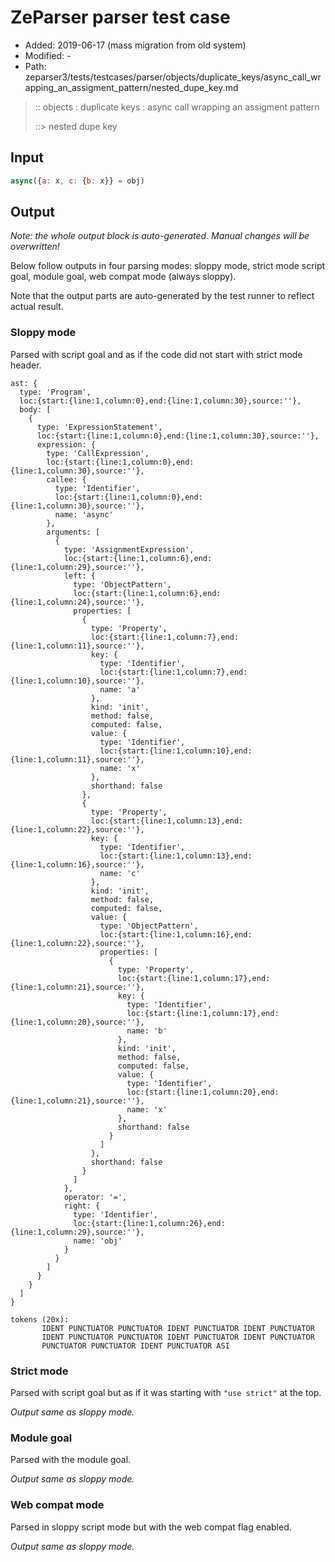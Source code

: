# ZeParser parser test case

- Added: 2019-06-17 (mass migration from old system)
- Modified: -
- Path: zeparser3/tests/testcases/parser/objects/duplicate_keys/async_call_wrapping_an_assigment_pattern/nested_dupe_key.md

> :: objects : duplicate keys : async call wrapping an assigment pattern
>
> ::> nested dupe key

## Input

`````js
async({a: x, c: {b: x}} = obj)
`````

## Output

_Note: the whole output block is auto-generated. Manual changes will be overwritten!_

Below follow outputs in four parsing modes: sloppy mode, strict mode script goal, module goal, web compat mode (always sloppy).

Note that the output parts are auto-generated by the test runner to reflect actual result.

### Sloppy mode

Parsed with script goal and as if the code did not start with strict mode header.

`````
ast: {
  type: 'Program',
  loc:{start:{line:1,column:0},end:{line:1,column:30},source:''},
  body: [
    {
      type: 'ExpressionStatement',
      loc:{start:{line:1,column:0},end:{line:1,column:30},source:''},
      expression: {
        type: 'CallExpression',
        loc:{start:{line:1,column:0},end:{line:1,column:30},source:''},
        callee: {
          type: 'Identifier',
          loc:{start:{line:1,column:0},end:{line:1,column:30},source:''},
          name: 'async'
        },
        arguments: [
          {
            type: 'AssignmentExpression',
            loc:{start:{line:1,column:6},end:{line:1,column:29},source:''},
            left: {
              type: 'ObjectPattern',
              loc:{start:{line:1,column:6},end:{line:1,column:24},source:''},
              properties: [
                {
                  type: 'Property',
                  loc:{start:{line:1,column:7},end:{line:1,column:11},source:''},
                  key: {
                    type: 'Identifier',
                    loc:{start:{line:1,column:7},end:{line:1,column:10},source:''},
                    name: 'a'
                  },
                  kind: 'init',
                  method: false,
                  computed: false,
                  value: {
                    type: 'Identifier',
                    loc:{start:{line:1,column:10},end:{line:1,column:11},source:''},
                    name: 'x'
                  },
                  shorthand: false
                },
                {
                  type: 'Property',
                  loc:{start:{line:1,column:13},end:{line:1,column:22},source:''},
                  key: {
                    type: 'Identifier',
                    loc:{start:{line:1,column:13},end:{line:1,column:16},source:''},
                    name: 'c'
                  },
                  kind: 'init',
                  method: false,
                  computed: false,
                  value: {
                    type: 'ObjectPattern',
                    loc:{start:{line:1,column:16},end:{line:1,column:22},source:''},
                    properties: [
                      {
                        type: 'Property',
                        loc:{start:{line:1,column:17},end:{line:1,column:21},source:''},
                        key: {
                          type: 'Identifier',
                          loc:{start:{line:1,column:17},end:{line:1,column:20},source:''},
                          name: 'b'
                        },
                        kind: 'init',
                        method: false,
                        computed: false,
                        value: {
                          type: 'Identifier',
                          loc:{start:{line:1,column:20},end:{line:1,column:21},source:''},
                          name: 'x'
                        },
                        shorthand: false
                      }
                    ]
                  },
                  shorthand: false
                }
              ]
            },
            operator: '=',
            right: {
              type: 'Identifier',
              loc:{start:{line:1,column:26},end:{line:1,column:29},source:''},
              name: 'obj'
            }
          }
        ]
      }
    }
  ]
}

tokens (20x):
       IDENT PUNCTUATOR PUNCTUATOR IDENT PUNCTUATOR IDENT PUNCTUATOR
       IDENT PUNCTUATOR PUNCTUATOR IDENT PUNCTUATOR IDENT PUNCTUATOR
       PUNCTUATOR PUNCTUATOR IDENT PUNCTUATOR ASI
`````

### Strict mode

Parsed with script goal but as if it was starting with `"use strict"` at the top.

_Output same as sloppy mode._

### Module goal

Parsed with the module goal.

_Output same as sloppy mode._

### Web compat mode

Parsed in sloppy script mode but with the web compat flag enabled.

_Output same as sloppy mode._
